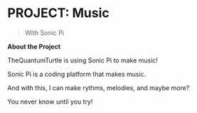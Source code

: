 
# PROJECT: Music
>With Sonic Pi

**About the Project**

TheQuantumTurtle is using Sonic Pi to make music!

Sonic Pi is a coding platform that makes music.

And with this, I can make rythms, melodies, and maybe more?

You never know until you try!





